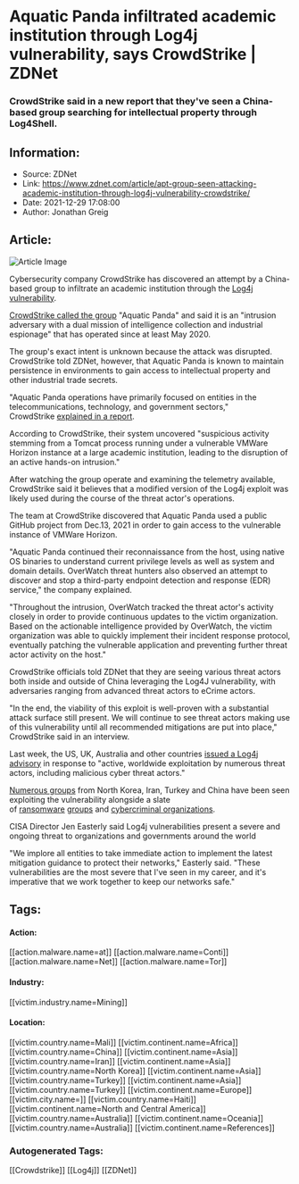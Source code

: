 # Aquatic Panda infiltrated academic institution through Log4j vulnerability, says CrowdStrike | ZDNet
### CrowdStrike said in a new report that they've seen a China-based group searching for intellectual property through Log4Shell.

## Information:
+ Source: ZDNet
+ Link: https://www.zdnet.com/article/apt-group-seen-attacking-academic-institution-through-log4j-vulnerability-crowdstrike/
+ Date: 2021-12-29 17:08:00
+ Author: Jonathan Greig


## Article:
![Article Image](https://www.zdnet.com/a/img/resize/0eaacf821edc35b3721186b6d2527871e8969a89/2021/12/15/c5cb69c3-3eb8-4611-8b47-8a7595c4f340/hacking-campaign.jpg?width=770&height=578&fit=crop&auto=webp)

Cybersecurity company CrowdStrike has discovered an attempt by a China-based group to infiltrate an academic institution through the [Log4j vulnerability](https://www.zdnet.com/article/log4j-zero-day-flaw-what-you-need-to-know-and-how-to-protect-yourself/). 


[CrowdStrike called the group](https://www.crowdstrike.com/blog/overwatch-exposes-aquatic-panda-in-possession-of-log-4-shell-exploit-tools/) "Aquatic Panda" and said it is an "intrusion adversary with a dual mission of intelligence collection and industrial espionage" that has operated since at least May 2020. 

The group's exact intent is unknown because the attack was disrupted. CrowdStrike told ZDNet, however, that Aquatic Panda is known to maintain persistence in environments to gain access to intellectual property and other industrial trade secrets.

"Aquatic Panda operations have primarily focused on entities in the telecommunications, technology, and government sectors," CrowdStrike [explained in a report](https://www.crowdstrike.com/blog/overwatch-exposes-aquatic-panda-in-possession-of-log-4-shell-exploit-tools/).

According to CrowdStrike, their system uncovered "suspicious activity stemming from a Tomcat process running under a vulnerable VMWare Horizon instance at a large academic institution, leading to the disruption of an active hands-on intrusion."

After watching the group operate and examining the telemetry available, CrowdStrike said it believes that a modified version of the Log4j exploit was likely used during the course of the threat actor's operations.

The team at CrowdStrike discovered that Aquatic Panda used a public GitHub project from Dec.13, 2021 in order to gain access to the vulnerable instance of VMWare Horizon. 






"Aquatic Panda continued their reconnaissance from the host, using native OS binaries to understand current privilege levels as well as system and domain details. OverWatch threat hunters also observed an attempt to discover and stop a third-party endpoint detection and response (EDR) service," the company explained.

"Throughout the intrusion, OverWatch tracked the threat actor's activity closely in order to provide continuous updates to the victim organization. Based on the actionable intelligence provided by OverWatch, the victim organization was able to quickly implement their incident response protocol, eventually patching the vulnerable application and preventing further threat actor activity on the host."

CrowdStrike officials told ZDNet that they are seeing various threat actors both inside and outside of China leveraging the Log4J vulnerability, with adversaries ranging from advanced threat actors to eCrime actors. 

"In the end, the viability of this exploit is well-proven with a substantial attack surface still present. We will continue to see threat actors making use of this vulnerability until all recommended mitigations are put into place," CrowdStrike said in an interview.

Last week, the US, UK, Australia and other countries [issued a Log4j advisory](https://www.zdnet.com/article/cisa-cybersecurity-centers-from-australia-nz-uk-and-canada-release-log4j-advisory/) in response to "active, worldwide exploitation by numerous threat actors, including malicious cyber threat actors." 

[Numerous groups](https://www.zdnet.com/article/log4j-flaw-now-state-backed-hackers-are-using-bug-as-part-of-attacks-warns-microsoft/) from North Korea, Iran, Turkey and China have been seen exploiting the vulnerability alongside a slate of [ransomware](https://www.zdnet.com/article/conti-ransomware-attacking-vmware-vcenter-servers-through-log4j-vulnerability/) [groups](https://www.zdnet.com/article/khonsari-ransomware-iranian-group-nemesis-kitten-seen-exploiting-log4j/) and [cybercriminal organizations](https://www.zdnet.com/article/log4j-flaw-this-new-threat-is-going-to-affect-cybersecurity-for-a-long-time/). 

CISA Director Jen Easterly said Log4j vulnerabilities present a severe and ongoing threat to organizations and governments around the world

"We implore all entities to take immediate action to implement the latest mitigation guidance to protect their networks," Easterly said. "These vulnerabilities are the most severe that I've seen in my career, and it's imperative that we work together to keep our networks safe." 





## Tags:

#### Action:
[[action.malware.name=at]] [[action.malware.name=Conti]] [[action.malware.name=Net]] [[action.malware.name=Tor]]

#### Industry:
[[victim.industry.name=Mining]]

#### Location:
[[victim.country.name=Mali]] [[victim.continent.name=Africa]] [[victim.country.name=China]] [[victim.continent.name=Asia]] [[victim.country.name=Iran]] [[victim.continent.name=Asia]] [[victim.country.name=North Korea]] [[victim.continent.name=Asia]] [[victim.country.name=Turkey]] [[victim.continent.name=Asia]] [[victim.country.name=Turkey]] [[victim.continent.name=Europe]] [[victim.city.name=]] [[victim.country.name=Haiti]] [[victim.continent.name=North and Central America]] [[victim.country.name=Australia]] [[victim.continent.name=Oceania]] [[victim.country.name=Australia]] [[victim.continent.name=References]]

### Autogenerated Tags:
[[Crowdstrike]] [[Log4j]] [[ZDNet]]

